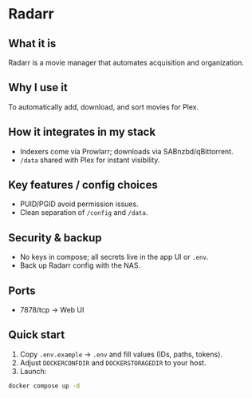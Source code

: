 # Radarr

## What it is
Radarr is a movie manager that automates acquisition and organization.

## Why I use it
To automatically add, download, and sort movies for Plex.

## How it integrates in my stack
- Indexers come via Prowlarr; downloads via SABnzbd/qBittorrent.
- `/data` shared with Plex for instant visibility.

## Key features / config choices
- PUID/PGID avoid permission issues.
- Clean separation of `/config` and `/data`.

## Security & backup
- No keys in compose; all secrets live in the app UI or `.env`.
- Back up Radarr config with the NAS.

## Ports
- 7878/tcp → Web UI

## Quick start
1. Copy `.env.example` → `.env` and fill values (IDs, paths, tokens).
2. Adjust `DOCKERCONFDIR` and `DOCKERSTORAGEDIR` to your host.
3. Launch:
```bash
docker compose up -d
```

